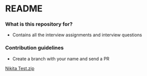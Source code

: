 # README #

### What is this repository for? ###

* Contains all the interview assignments and interview questions

### Contribution guidelines ###

* Create a branch with your name and send a PR

[Nikita Test.zip](https://github.com/highpeaksw/coding-assignment-Sep-2020/files/6134781/Nikita.Test.zip)
